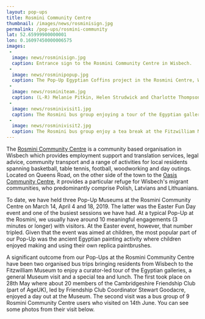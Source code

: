 ```yaml
---
layout: pop-ups
title: Rosmini Community Centre
thumbnail: /images/news/rosminisign.jpg
permalink: /pop-ups/rosmini-community
lat: 52.65999900000001
lon: 0.16097450000006575
images:
 -
  image: news/rosminisign.jpg
  caption: Entrance sign to the Rosmini Community Centre in Wisbech.
 -
  image: news/rosminipopup.jpg
  caption: The Pop-Up Egyptian Coffins project in the Rosmini Centre, Wisbech. 
 -
  image: news/rosminiteam.jpg
  caption: (L-R) Melanie Pitkin, Helen Strudwick and Charlotte Thompson at the Rosmini Centre in March.
 -
  image: news/rosminivisit1.jpg
  caption: The Rosmini bus group enjoying a tour of the Egyptian galleries at the Fitzwilliam Museum with Helen Strudwick.
 -
  image: news/rosminivisit2.jpg
  caption: The Rosmini bus group enjoy a tea break at the Fitzwilliam Museum. 
---
```


The <a href="https://www.rosminicentrewisbech.org">Rosmini Community Centre</a> is a community based organisation in Wisbech which provides employment support and translation services, legal advice, community transport and a range of activities for local residents spanning basketball, table tennis, football, woodworking and day outings. Located on Queens Road, on the other side of the town to the [Oasis Community Centre](https://egyptiancoffins.org/popups/oasis-community), it provides a particular refuge for Wisbech's migrant communities, who predominantly comprise Polish, Latvians and Lithuanians.

To date, we have held three Pop-Up Museums at the Rosmini Community Centre on March 14, April 4 and 18, 2019. The latter was the Easter Fun Day event and one of the busiest sessions we have had. At a typical Pop-Up at the Rosmini, we usually have around 10 meaningful engagements (3 minutes or longer) with visitors. At the Easter event, however, that number tripled. Given that the event was aimed at children, the most popular part of our Pop-Up was the ancient Egyptian painting activity where children enjoyed making and using their own replica paintbrushes.

A significant outcome from our Pop-Ups at the Rosmini Community Centre have been two organised bus trips bringing residents from Wisbech to the Fitzwilliam Museum to enjoy a curator-led tour of the Egyptian galleries, a general Museum visit and a special tea and lunch. The first took place on 28th May where about 20 members of the Cambridgeshire Friendship Club (part of AgeUK), led by Friendship Club Coordinator Stewart Goodacre, enjoyed a day out at the Museum. The second visit was a bus group of 9 Rosmini Community Centre users who visited on 14th June. You can see some photos from their visit below. 
